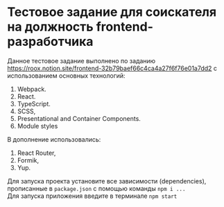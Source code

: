 # Тестовое задание для соискателя на должность frontend-разработчика

Данное тестовое задание выполнено по заданию https://roox.notion.site/frontend-32b79baef66c4ca4a27f6f76e01a7dd2
с использованием основных технологий:
1. Webpack.
2. React.
3. TypeScript.
4. SCSS,
6. Presentational and Container Components.
7. Module styles

В дополнение использовались:
1. React Router,
2. Formik,
3. Yup.

Для запуска проекта установите все зависимости (dependencies), прописанные в `package.json` с помощью команды `npm i ...`  
Для запуска приложения введите в терминале `npm start`

